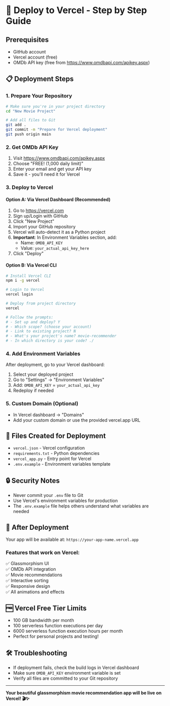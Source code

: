 # 🚀 Deploy to Vercel - Step by Step Guide

## Prerequisites

- GitHub account
- Vercel account (free)
- OMDb API key (free from https://www.omdbapi.com/apikey.aspx)

## 📋 Deployment Steps

### 1. **Prepare Your Repository**

```bash
# Make sure you're in your project directory
cd "New Movie Project"

# Add all files to Git
git add .
git commit -m "Prepare for Vercel deployment"
git push origin main
```

### 2. **Get OMDb API Key**

1. Visit https://www.omdbapi.com/apikey.aspx
2. Choose "FREE! (1,000 daily limit)"
3. Enter your email and get your API key
4. Save it - you'll need it for Vercel

### 3. **Deploy to Vercel**

#### Option A: Via Vercel Dashboard (Recommended)

1. Go to https://vercel.com
2. Sign up/Login with GitHub
3. Click "New Project"
4. Import your GitHub repository
5. Vercel will auto-detect it as a Python project
6. **Important**: In Environment Variables section, add:
   - Name: `OMDB_API_KEY`
   - Value: `your_actual_api_key_here`
7. Click "Deploy"

#### Option B: Via Vercel CLI

```bash
# Install Vercel CLI
npm i -g vercel

# Login to Vercel
vercel login

# Deploy from project directory
vercel

# Follow the prompts:
# - Set up and deploy? Y
# - Which scope? (choose your account)
# - Link to existing project? N
# - What's your project's name? movie-recommender
# - In which directory is your code? ./
```

### 4. **Add Environment Variables**

After deployment, go to your Vercel dashboard:

1. Select your deployed project
2. Go to "Settings" → "Environment Variables"
3. Add: `OMDB_API_KEY` = `your_actual_api_key`
4. Redeploy if needed

### 5. **Custom Domain (Optional)**

- In Vercel dashboard → "Domains"
- Add your custom domain or use the provided vercel.app URL

## 📁 Files Created for Deployment

- `vercel.json` - Vercel configuration
- `requirements.txt` - Python dependencies
- `vercel_app.py` - Entry point for Vercel
- `.env.example` - Environment variables template

## 🔒 Security Notes

- Never commit your `.env` file to Git
- Use Vercel's environment variables for production
- The `.env.example` file helps others understand what variables are needed

## 🎯 After Deployment

Your app will be available at: `https://your-app-name.vercel.app`

### Features that work on Vercel:

✅ Glassmorphism UI  
✅ OMDb API integration  
✅ Movie recommendations  
✅ Interactive sorting  
✅ Responsive design  
✅ All animations and effects

## 🆓 Vercel Free Tier Limits

- 100 GB bandwidth per month
- 100 serverless function executions per day
- 6000 serverless function execution hours per month
- Perfect for personal projects and testing!

## 🛠️ Troubleshooting

- If deployment fails, check the build logs in Vercel dashboard
- Make sure `OMDB_API_KEY` environment variable is set
- Verify all files are committed to your Git repository

---

**Your beautiful glassmorphism movie recommendation app will be live on Vercel! 🎬✨**
